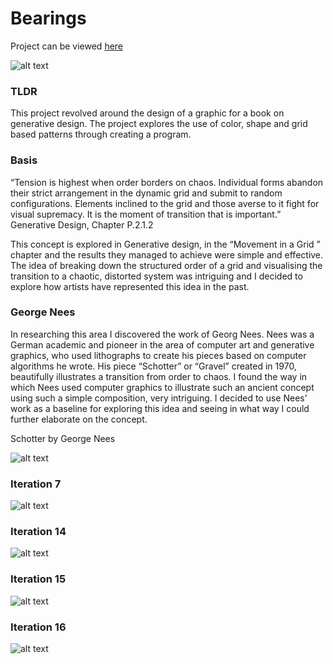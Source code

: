 # Bearings

Project can be viewed [here](00_Outputs/01_Bearings/bearings)

![alt text](00_Outputs/01_Bearings/bearings/images/final.png "image")

### TLDR

This project revolved around the design of a graphic for a book on generative design. The project explores the use of color, shape and grid based patterns through creating a program.

### Basis

“Tension is highest when order borders on chaos. Individual forms abandon their strict arrangement in the dynamic grid and submit to random configurations. Elements inclined to the grid and those averse to it fight for visual supremacy. It is the moment of transition that is important.”
Generative Design, Chapter P.2.1.2

This concept is explored in Generative design, in the “Movement in a Grid ” chapter and the results they managed to achieve were simple and effective. The idea of breaking down the structured order of a grid and visualising the transition to a chaotic, distorted system was intriguing and I decided to explore how artists have represented this idea in the past.

### George Nees

In researching this area I discovered the work of Georg Nees. Nees was a German academic and pioneer in the area of computer art and generative graphics, who used lithographs to create his pieces based on computer algorithms he wrote. His piece “Schotter” or “Gravel” created in 1970, beautifully illustrates a transition from order to chaos. I found the way in which Nees used computer graphics to illustrate such an ancient concept using such a simple composition, very intriguing. I decided to use Nees’ work as a baseline for exploring this idea and seeing in what way I could further elaborate on the concept.

Schotter by George Nees

![alt text](images/schotter.png "image")

### Iteration 7

![alt text](images/07.png "image")

### Iteration 14

![alt text](images/14.png "image")

### Iteration 15

![alt text](images/15.png "image")

### Iteration 16

![alt text](images/16.png "image")

